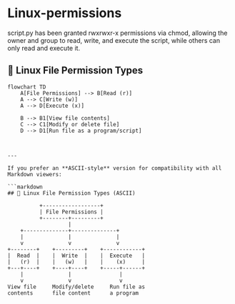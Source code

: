 # Linux-permissions
script.py has been granted rwxrwxr-x permissions via chmod, allowing the owner and group to read, write, and execute the script, while others can only read and execute it.



## 🔐 Linux File Permission Types

```mermaid
flowchart TD
    A[File Permissions] --> B[Read (r)]
    A --> C[Write (w)]
    A --> D[Execute (x)]
    
    B --> B1[View file contents]
    C --> C1[Modify or delete file]
    D --> D1[Run file as a program/script]



---

If you prefer an **ASCII-style** version for compatibility with all Markdown viewers:

```markdown
## 🔐 Linux File Permission Types (ASCII)

          +------------------+
          | File Permissions |
          +--------+---------+
                   |
    +--------------+--------------+
    |              |              |
    v              v              v
+--------+    +---------+    +------------+
|  Read  |    |  Write  |    |  Execute   |
|   (r)  |    |   (w)   |    |    (x)     |
+---+----+    +----+----+    +-----+------+
    |              |               |
    v              v               v
View file     Modify/delete     Run file as
contents      file content      a program
